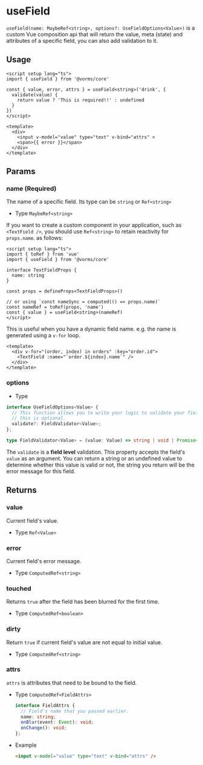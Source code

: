 # useField

`useField(name: MaybeRef<string>, options?: UseFieldOptions<Value>)` is a custom Vue composition api that will return the value, meta (state) and attributes of a specific field, you can also add validation to it.

## Usage

```vue
<script setup lang="ts">
import { useField } from '@vorms/core'

const { value, error, attrs } = useField<string>('drink', {
  validate(value) {
    return value ? 'This is required!!' : undefined
  }
})
</script>

<template>
  <div>
    <input v-model="value" type="text" v-bind="attrs" >
    <span>{{ error }}</span>
  </div>
</template>
```

## Params

### name (Required)

The name of a specific field. Its type can be `string` or `Ref<string>`

- Type `MaybeRef<string>`

If you want to create a custom component in your application, such as `<TextField />`, you should use `Ref<string>` to retain reactivity for `props.name`. as follows:

```vue
<script setup lang="ts">
import { toRef } from 'vue'
import { useField } from '@vorms/core'

interface TextFieldProps {
  name: string
}

const props = defineProps<TextFieldProps>()

// or using `const nameSync = computed(() => props.name)`
const nameRef = toRef(props, 'name')
const { value } = useField<string>(nameRef)
</script>
```

This is useful when you have a dynamic field name. e.g. the name is generated using a `v-for` loop.

```vue
<template>
  <div v-for="(order, index) in orders" :key="order.id">
    <TextField :name="`order.${index}.name`" />
  </div>
</template>
```

### options

- Type

```ts
interface UseFieldOptions<Value> {
  // This function allows you to write your logic to validate your field, 
  // this is optional.
  validate?: FieldValidator<Value>;
};

type FieldValidator<Value> = (value: Value) => string | void | Promise<string | void>;
```

The `validate` is a **field level** validation. This property accepts the field's `value` as an argument. You can return a string or an undefined value to determine whether this value is valid or not, the string you return will be the error message for this field.

## Returns

### value

Current field's value.

- Type `Ref<Value>`

### error

Current field's error message.

- Type `ComputedRef<string>`

### touched

Returns `true` after the field has been blurred for the first time.

- Type `ComputedRef<boolean>`

### dirty

Return `true` if current field's value are not equal to initial value.

- Type `ComputedRef<string>`

### attrs

`attrs` is attributes that need to be bound to the field.

- Type `ComputedRef<FieldAttrs>`

  ```ts
  interface FieldAttrs {
    // Field's name that you passed earlier.
    name: string;
    onBlur(event: Event): void;
    onChange(): void;
  };
  ```

- Example

  ```html
  <input v-model="value" type="text" v-bind="attrs" />
  ```

